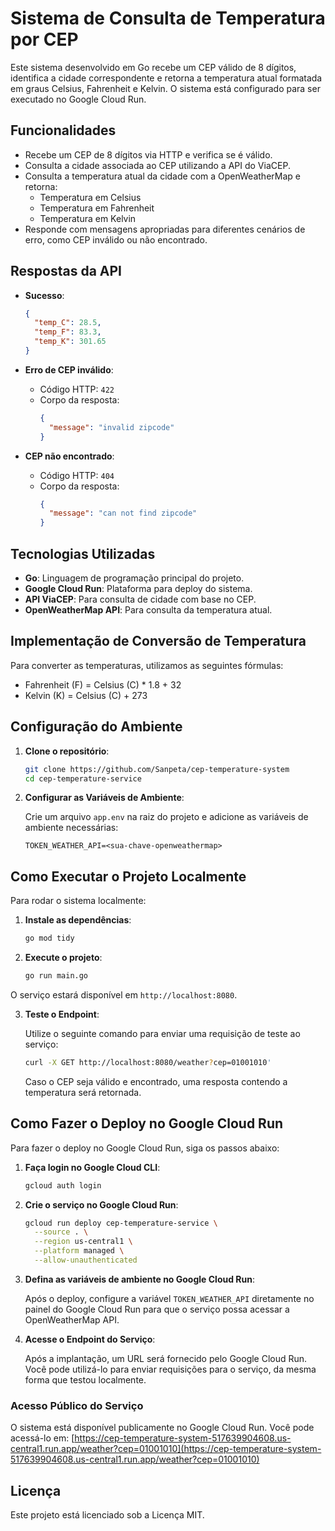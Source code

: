 # Sistema de Consulta de Temperatura por CEP

Este sistema desenvolvido em Go recebe um CEP válido de 8 dígitos, identifica a cidade correspondente e retorna a temperatura atual formatada em graus Celsius, Fahrenheit e Kelvin. O sistema está configurado para ser executado no Google Cloud Run.

## Funcionalidades

- Recebe um CEP de 8 dígitos via HTTP e verifica se é válido.
- Consulta a cidade associada ao CEP utilizando a API do ViaCEP.
- Consulta a temperatura atual da cidade com a OpenWeatherMap e retorna:
  - Temperatura em Celsius
  - Temperatura em Fahrenheit
  - Temperatura em Kelvin
- Responde com mensagens apropriadas para diferentes cenários de erro, como CEP inválido ou não encontrado.

## Respostas da API

- **Sucesso**:
  ```json
  {
    "temp_C": 28.5,
    "temp_F": 83.3,
    "temp_K": 301.65
  }
  ```

- **Erro de CEP inválido**:
  - Código HTTP: `422`
  - Corpo da resposta:
    ```json
    {
      "message": "invalid zipcode"
    }
    ```

- **CEP não encontrado**:
  - Código HTTP: `404`
  - Corpo da resposta:
    ```json
    {
      "message": "can not find zipcode"
    }
    ```

## Tecnologias Utilizadas

- **Go**: Linguagem de programação principal do projeto.
- **Google Cloud Run**: Plataforma para deploy do sistema.
- **API ViaCEP**: Para consulta de cidade com base no CEP.
- **OpenWeatherMap API**: Para consulta da temperatura atual.

## Implementação de Conversão de Temperatura

Para converter as temperaturas, utilizamos as seguintes fórmulas:

- Fahrenheit (F) = Celsius (C) * 1.8 + 32
- Kelvin (K) = Celsius (C) + 273

## Configuração do Ambiente

1. **Clone o repositório**:

   ```bash
   git clone https://github.com/Sanpeta/cep-temperature-system
   cd cep-temperature-service
   ```

2. **Configurar as Variáveis de Ambiente**:

   Crie um arquivo `app.env` na raiz do projeto e adicione as variáveis de ambiente necessárias:

   ```plaintext
   TOKEN_WEATHER_API=<sua-chave-openweathermap>
   ```

## Como Executar o Projeto Localmente

Para rodar o sistema localmente:

1. **Instale as dependências**:

   ```bash
   go mod tidy
   ```

2. **Execute o projeto**:

   ```bash
   go run main.go
   ```

O serviço estará disponível em `http://localhost:8080`.

3. **Teste o Endpoint**:

   Utilize o seguinte comando para enviar uma requisição de teste ao serviço:

   ```bash
   curl -X GET http://localhost:8080/weather?cep=01001010'
   ```

   Caso o CEP seja válido e encontrado, uma resposta contendo a temperatura será retornada.

## Como Fazer o Deploy no Google Cloud Run

Para fazer o deploy no Google Cloud Run, siga os passos abaixo:

1. **Faça login no Google Cloud CLI**:

   ```bash
   gcloud auth login
   ```

2. **Crie o serviço no Google Cloud Run**:

   ```bash
   gcloud run deploy cep-temperature-service \
     --source . \
     --region us-central1 \
     --platform managed \
     --allow-unauthenticated
   ```

3. **Defina as variáveis de ambiente no Google Cloud Run**:

   Após o deploy, configure a variável `TOKEN_WEATHER_API` diretamente no painel do Google Cloud Run para que o serviço possa acessar a OpenWeatherMap API.

4. **Acesse o Endpoint do Serviço**:

   Após a implantação, um URL será fornecido pelo Google Cloud Run. Você pode utilizá-lo para enviar requisições para o serviço, da mesma forma que testou localmente.

### Acesso Público do Serviço

O sistema está disponível publicamente no Google Cloud Run. Você pode acessá-lo em: [https://cep-temperature-system-517639904608.us-central1.run.app/weather?cep=01001010](https://cep-temperature-system-517639904608.us-central1.run.app/weather?cep=01001010)

## Licença

Este projeto está licenciado sob a Licença MIT.

